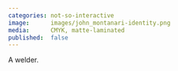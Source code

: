 ```yaml
---
categories: not-so-interactive
image:      images/john_montanari-identity.png
media:      CMYK, matte-laminated
published:  false
---
```

A welder.
